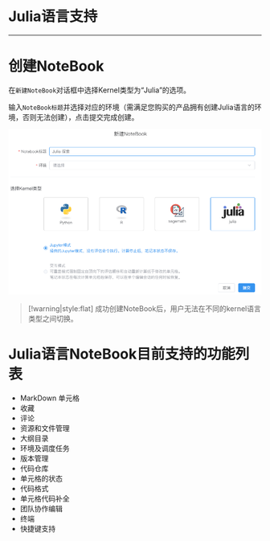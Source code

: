 # Julia语言支持
---

# 创建NoteBook

在`新建NoteBook`对话框中选择Kernel类型为“Julia”的选项。

输入`NoteBook标题`并选择对应的环境（需满足您购买的产品拥有创建Julia语言的环境，否则无法创建），点击提交完成创建。

![图 1](../images/julianote.png)  

> [!warning|style:flat]
> 成功创建NoteBook后，用户无法在不同的kernel语言类型之间切换。


# Julia语言NoteBook目前支持的功能列表

- MarkDown 单元格
- 收藏
- 评论
- 资源和文件管理
- 大纲目录
- 环境及调度任务
- 版本管理
- 代码仓库
- 单元格的状态
- 代码格式
- 单元格代码补全
- 团队协作编辑
- 终端
- 快捷键支持
